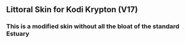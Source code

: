 ## Littoral Skin for Kodi Krypton (V17)

### This is a modified skin without all the bloat of the standard Estuary
